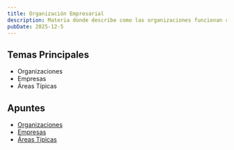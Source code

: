 ```yaml
---
title: Organización Empresarial
description: Materia donde describe como las organizaciones funcionan como un rompecabezas donde diversas piezas con formas únicas deben organizarse correctamente para formar una imagen coherente. Este concepto representa cómo se estructuran las empresas, instituciones y equipos de trabajo en el mundo actual.
pubDate: 2025-12-5
---
```


## Temas Principales

- Organizaciones
- Empresas
- Áreas Típicas

## Apuntes

- [Organizaciones](/apuntes/primer-cuatrimestre/organizacion-empresarial/temas/organizaciones)
- [Empresas](/apuntes/primer-cuatrimestre/organizacion-empresarial/temas/empresas)
- [Áreas Típicas](/apuntes/primer-cuatrimestre/organizacion-empresarial/temas/areas-tipicas)
